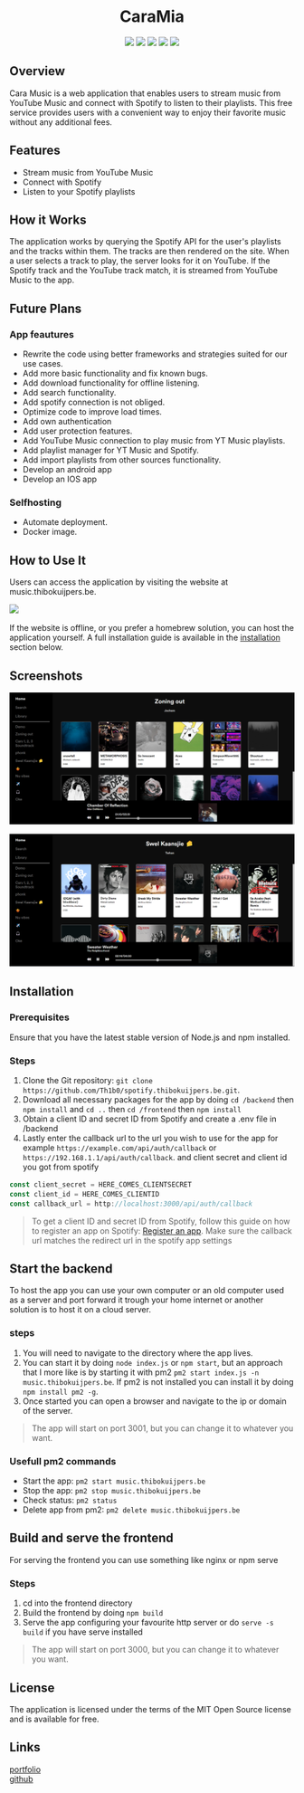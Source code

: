 <div align="center">
  <h1>CaraMia</h1>
</div>

<div align="center">

  [![](https://img.shields.io/badge/license-mit-black?style=for-the-badge)](LICENSE.md)
![](https://img.shields.io/github/issues/Th1b0/music.thibokuijpers.be?style=for-the-badge)
![](https://img.shields.io/github/stars/Th1b0/music.thibokuijpers.be?style=for-the-badge)
![](https://img.shields.io/github/v/release/Th1b0/music.thibokuijpers.be?style=for-the-badge)
![](https://img.shields.io/website?down_color=red&down_message=ofline&label=music.thibokuijpers.be&style=for-the-badge&up_color=dark%20green&up_message=online&url=https%3A%2F%2Fmusic.thibokuijpers.be)

</div>


## Overview

Cara Music is a web application that enables users to stream music from YouTube Music and connect with Spotify to listen to their playlists. This free service provides users with a convenient way to enjoy their favorite music without any additional fees.

## Features

- Stream music from YouTube Music
- Connect with Spotify
- Listen to your Spotify playlists

## How it Works

The application works by querying the Spotify API for the user's playlists and the tracks within them. The tracks are then rendered on the site. When a user selects a track to play, the server looks for it on YouTube. If the Spotify track and the YouTube track match, it is streamed from YouTube Music to the app.

## Future Plans

###  App feautures
- Rewrite the code using better frameworks and strategies suited for our use cases.
- Add more basic functionality and fix known bugs.
- Add download functionality for offline listening.
- Add search functionality.
- Add spotify connection is not obliged.
- Optimize code to improve load times.
- Add own authentication
- Add user protection features.
- Add YouTube Music connection to play music from YT Music playlists.
- Add playlist manager for YT Music and Spotify.
- Add import playlists from other sources functionality.
- Develop an android app
- Develop an IOS app

### Selfhosting
- Automate deployment.
- Docker image.

## How to Use It

Users can access the application by visiting the website at music.thibokuijpers.be.

![](https://img.shields.io/website?down_color=red&down_message=ofline&label=music.thibokuijpers.be&style=for-the-badge&up_color=dark%20green&up_message=online&url=https%3A%2F%2Fmusic.thibokuijpers.be)

If the website is offline, or you prefer a homebrew solution, you can host the application yourself. A full installation guide is available in the [installation](#Installation) section below.

## Screenshots

![Screenshot 1](/media/screenshots/1.png)


![Screenshot 2](/media/screenshots/4.png)

## Installation

### Prerequisites

Ensure that you have the latest stable version of Node.js and npm installed.

### Steps

1. Clone the Git repository: `git clone https://github.com/Th1b0/spotify.thibokuijpers.be.git`.
2. Download all necessary packages for the app by doing `cd /backend` then `npm install` and `cd ..` then `cd /frontend` then `npm install`
3. Obtain a client ID and secret ID from Spotify and create a .env file in /backend
4. Lastly enter the callback url to the url you wish to use for the app for example `https://example.com/api/auth/callback` or `https://192.168.1.1/api/auth/callback`. and client secret and client id you got from spotify

```js
const client_secret = HERE_COMES_CLIENTSECRET
const client_id = HERE_COMES_CLIENTID
const callback_url = http://localhost:3000/api/auth/callback
```
> To get a client ID and secret ID from Spotify, follow this guide on how to register an app on Spotify:
[Register an app](https://developer.spotify.com/documentation/general/guides/authorization/app-settings).
> Make sure the callback url matches the redirect url in the spotify app settings
## Start the backend
To host the app you can use your own computer or an old computer used as a server and port forward it trough your home internet or another solution is to host it on a cloud server.
### steps
1. You will need to navigate to the directory where the app lives.
2. You can start it by doing `node index.js` or `npm start`, but an approach that I more like is by starting it with pm2 `pm2 start index.js -n music.thibokuijpers.be`. If pm2 is not installed you can install it by doing `npm install pm2 -g`.
3. Once started you can open a browser and navigate to the ip or domain of the server.
> The app will start on port 3001, but you can change it to whatever you want.

### Usefull pm2 commands
- Start the app: `pm2 start music.thibokuijpers.be`
- Stop the app: `pm2 stop music.thibokuijpers.be`
- Check status: `pm2 status`
- Delete app from pm2: `pm2 delete music.thibokuijpers.be`

## Build and serve the frontend
For serving the frontend you can use something like nginx or npm serve

### Steps
 1. cd into the frontend directory
 2. Build the frontend by doing `npm build`
 3. Serve the app configuring your favourite http server or do `serve -s build` if you have serve installed
> The app will start on port 3000, but you can change it to whatever you want.

## License
The application is licensed under the terms of the MIT Open Source license and is available for free.
## Links
[portfolio](https://thibokuijpers.be)<br>
[github](https://github.com/Th1b0)
